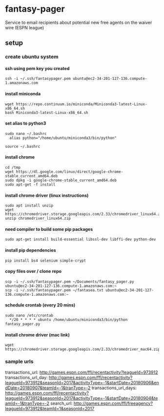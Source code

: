 # fantasy-pager
Service to email recipients about potential new free agents on the waiver wire (ESPN league)


## setup

### create ubuntu system

#### ssh using pem key you created
```
ssh -i ~/.ssh/fantasypager.pem ubuntu@ec2-34-201-127-136.compute-1.amazonaws.com
```

#### install miniconda
```
wget https://repo.continuum.io/miniconda/Miniconda3-latest-Linux-x86_64.sh
bash Miniconda3-latest-Linux-x86_64.sh
```

#### set alias to python3
```
sudo nano ~/.bashrc
  alias python="/home/ubuntu/miniconda3/bin/python"
```
```
source ~/.bashrc
```

#### install chrome
```
cd /tmp
wget https://dl.google.com/linux/direct/google-chrome-stable_current_amd64.deb
sudo dpkg -i google-chrome-stable_current_amd64.deb
sudo apt-get -f install
```

#### install chrome driver (linux instructions)
```
sudo apt install unzip
wget https://chromedriver.storage.googleapis.com/2.33/chromedriver_linux64.zip
unzip chromedriver_linux64.zip
```

#### need compiler to build some pip packages
```
sudo apt-get install build-essential libssl-dev libffi-dev python-dev
```

#### install pip dependencies
```
pip install bs4 selenium simple-crypt
```

#### copy files over / clone repo
```
scp -i ~/.ssh/fantasypager.pem ~/Documents/fantasy_pager.py ubuntu@ec2-34-201-127-136.compute-1.amazonaws.com:~
scp -i ~/.ssh/fantasypager.pem ~/fantasea.txt ubuntu@ec2-34-201-127-136.compute-1.amazonaws.com:~
```

#### schedule crontab (every 20 mins)
```
sudo nano /etc/crontab
  */20 * * * * ubuntu /home/ubuntu/miniconda3/bin/python fantasy_pager.py
```

#### install chrome driver (mac link)
```
wget https://chromedriver.storage.googleapis.com/2.33/chromedriver_mac64.zip
```


### sample urls

transactions_url: http://games.espn.com/ffl/recentactivity?leagueId=973912
transactions_url_day: http://games.espn.com/ffl/recentactivity?leagueId=973912&seasonId=2017&activityType=-1&startDate=20180906&endDate=20180907&teamId=-1&tranType=-2
transactions_url_days: http://games.espn.com/ffl/recentactivity?leagueId=973912&seasonId=2017&activityType=-1&startDate=20180904&teamId=-1&tranType=-2
search_url: http://games.espn.com/ffl/freeagency?leagueId=973912&teamId=1&seasonId=2017
